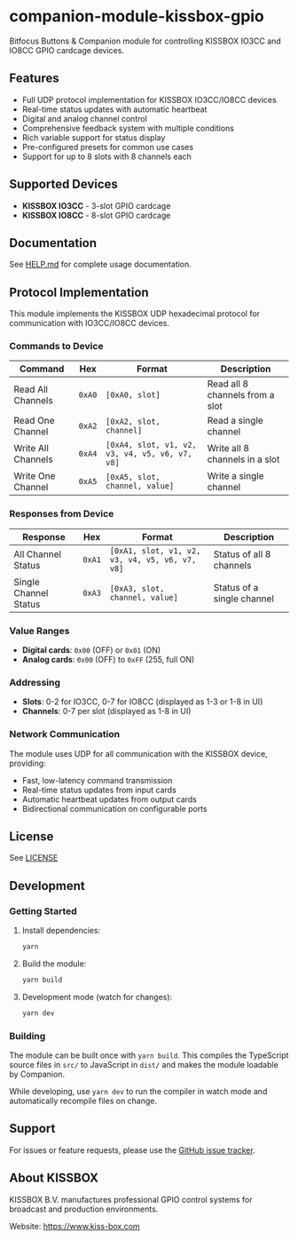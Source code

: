 # companion-module-kissbox-gpio

Bitfocus Buttons & Companion module for controlling KISSBOX IO3CC and IO8CC GPIO cardcage devices.

## Features

- Full UDP protocol implementation for KISSBOX IO3CC/IO8CC devices
- Real-time status updates with automatic heartbeat
- Digital and analog channel control
- Comprehensive feedback system with multiple conditions
- Rich variable support for status display
- Pre-configured presets for common use cases
- Support for up to 8 slots with 8 channels each

## Supported Devices

- **KISSBOX IO3CC** - 3-slot GPIO cardcage
- **KISSBOX IO8CC** - 8-slot GPIO cardcage

## Documentation

See [HELP.md](./companion/HELP.md) for complete usage documentation.

## Protocol Implementation

This module implements the KISSBOX UDP hexadecimal protocol for communication with IO3CC/IO8CC devices.

### Commands to Device

| Command | Hex   | Format | Description |
|---------|-------|--------|-------------|
| Read All Channels | `0xA0` | `[0xA0, slot]` | Read all 8 channels from a slot |
| Read One Channel | `0xA2` | `[0xA2, slot, channel]` | Read a single channel |
| Write All Channels | `0xA4` | `[0xA4, slot, v1, v2, v3, v4, v5, v6, v7, v8]` | Write all 8 channels in a slot |
| Write One Channel | `0xA5` | `[0xA5, slot, channel, value]` | Write a single channel |

### Responses from Device

| Response | Hex   | Format | Description |
|----------|-------|--------|-------------|
| All Channel Status | `0xA1` | `[0xA1, slot, v1, v2, v3, v4, v5, v6, v7, v8]` | Status of all 8 channels |
| Single Channel Status | `0xA3` | `[0xA3, slot, channel, value]` | Status of a single channel |

### Value Ranges

- **Digital cards**: `0x00` (OFF) or `0x01` (ON)
- **Analog cards**: `0x00` (OFF) to `0xFF` (255, full ON)

### Addressing

- **Slots**: 0-2 for IO3CC, 0-7 for IO8CC (displayed as 1-3 or 1-8 in UI)
- **Channels**: 0-7 per slot (displayed as 1-8 in UI)

### Network Communication

The module uses UDP for all communication with the KISSBOX device, providing:
- Fast, low-latency command transmission
- Real-time status updates from input cards
- Automatic heartbeat updates from output cards
- Bidirectional communication on configurable ports

## License

See [LICENSE](./LICENSE)

## Development

### Getting Started

1. Install dependencies:
   ```bash
   yarn
   ```

2. Build the module:
   ```bash
   yarn build
   ```

3. Development mode (watch for changes):
   ```bash
   yarn dev
   ```

### Building

The module can be built once with `yarn build`. This compiles the TypeScript source files in `src/` to JavaScript in `dist/` and makes the module loadable by Companion.

While developing, use `yarn dev` to run the compiler in watch mode and automatically recompile files on change.

## Support

For issues or feature requests, please use the [GitHub issue tracker](https://github.com/bitfocus/companion-module-kissbox-gpio/issues).

## About KISSBOX

KISSBOX B.V. manufactures professional GPIO control systems for broadcast and production environments.

Website: https://www.kiss-box.com
